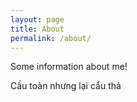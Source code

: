 ```yaml
---
layout: page
title: About
permalink: /about/
---
```


Some information about me!

Cầu toàn nhưng lại cẩu thả
